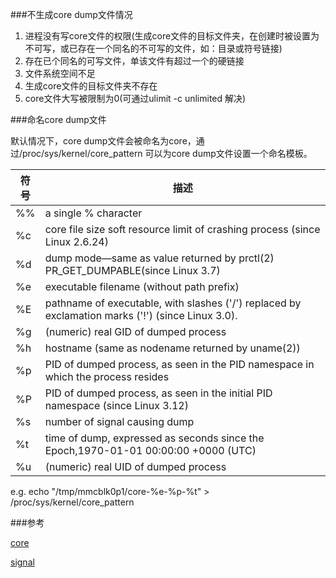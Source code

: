 ###不生成core dump文件情况

1. 进程没有写core文件的权限(生成core文件的目标文件夹，在创建时被设置为不可写，或已存在一个同名的不可写的文件，如：目录或符号链接)
2. 存在已个同名的可写文件，单该文件有超过一个的硬链接
3. 文件系统空间不足
4. 生成core文件的目标文件夹不存在
5. core文件大写被限制为0(可通过ulimit -c unlimited 解决)

###命名core dump文件

默认情况下，core dump文件会被命名为core，通过/proc/sys/kernel/core_pattern 可以为core dump文件设置一个命名模板。

符号  |描述
------|-----------------------------------------------------------------------------
%%    |a single % character
%c    |core file size soft resource limit of crashing process (since Linux 2.6.24)
%d    |dump mode—same as value returned by prctl(2) PR_GET_DUMPABLE(since Linux 3.7)
%e    |executable filename (without path prefix)
%E    |pathname of executable, with slashes ('/') replaced by exclamation marks ('!') (since Linux 3.0).
%g    |(numeric) real GID of dumped process
%h    |hostname (same as nodename returned by uname(2))
%p    |PID of dumped process, as seen in the PID namespace in which the process resides
%P    |PID of dumped process, as seen in the initial PID namespace (since Linux 3.12)
%s    |number of signal causing dump
%t    |time of dump, expressed as seconds since the Epoch,1970-01-01 00:00:00 +0000 (UTC)
%u    |(numeric) real UID of dumped process

e.g. echo "/tmp/mmcblk0p1/core-%e-%p-%t" > /proc/sys/kernel/core_pattern

###参考

[core](http://man7.org/linux/man-pages/man5/core.5.html)

[signal](http://man7.org/linux/man-pages/man7/signal.7.html#top_of_page)